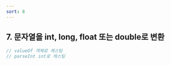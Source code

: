 ```yaml
---
sort: 8
---
```


## 7. 문자열을 int, long, float 또는 double로 변환  

```java  
// valueOf 객체로 캐스팅  
// parseInt int로 캐스팅
```
